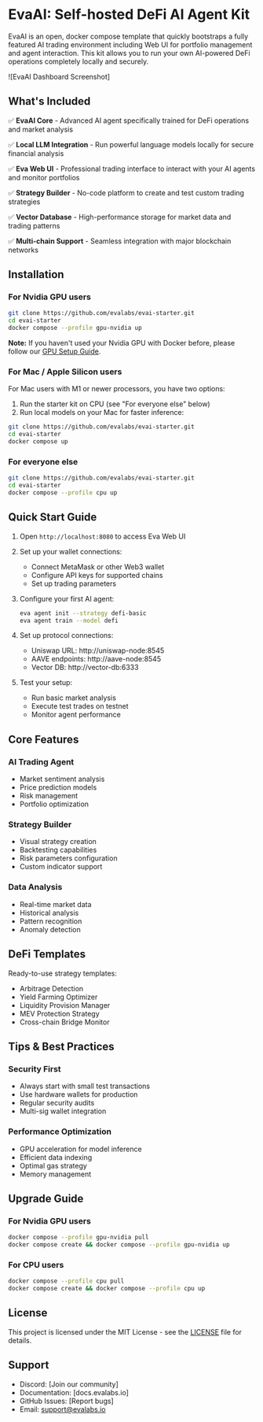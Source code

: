 # EvaAI: Self-hosted DeFi AI Agent Kit

EvaAI is an open, docker compose template that quickly bootstraps a fully featured AI trading environment including Web UI for portfolio management and agent interaction. This kit allows you to run your own AI-powered DeFi operations completely locally and securely.

![EvaAI Dashboard Screenshot]

## What's Included

✅ **EvaAI Core** - Advanced AI agent specifically trained for DeFi operations and market analysis

✅ **Local LLM Integration** - Run powerful language models locally for secure financial analysis

✅ **Eva Web UI** - Professional trading interface to interact with your AI agents and monitor portfolios

✅ **Strategy Builder** - No-code platform to create and test custom trading strategies

✅ **Vector Database** - High-performance storage for market data and trading patterns

✅ **Multi-chain Support** - Seamless integration with major blockchain networks

## Installation

### For Nvidia GPU users
```bash
git clone https://github.com/evalabs/evai-starter.git
cd evai-starter
docker compose --profile gpu-nvidia up
```

**Note:** If you haven't used your Nvidia GPU with Docker before, please follow our [GPU Setup Guide](docs/gpu-setup.md).

### For Mac / Apple Silicon users
For Mac users with M1 or newer processors, you have two options:

1. Run the starter kit on CPU (see "For everyone else" below)
2. Run local models on your Mac for faster inference:

```bash
git clone https://github.com/evalabs/evai-starter.git
cd evai-starter
docker compose up
```

### For everyone else
```bash
git clone https://github.com/evalabs/evai-starter.git
cd evai-starter
docker compose --profile cpu up
```

## Quick Start Guide

1. Open `http://localhost:8080` to access Eva Web UI

2. Set up your wallet connections:
   - Connect MetaMask or other Web3 wallet
   - Configure API keys for supported chains
   - Set up trading parameters

3. Configure your first AI agent:
   ```bash
   eva agent init --strategy defi-basic
   eva agent train --model defi
   ```

4. Set up protocol connections:
   - Uniswap URL: http://uniswap-node:8545
   - AAVE endpoints: http://aave-node:8545
   - Vector DB: http://vector-db:6333

5. Test your setup:
   - Run basic market analysis
   - Execute test trades on testnet
   - Monitor agent performance

## Core Features

### AI Trading Agent
- Market sentiment analysis
- Price prediction models
- Risk management
- Portfolio optimization

### Strategy Builder
- Visual strategy creation
- Backtesting capabilities
- Risk parameters configuration
- Custom indicator support

### Data Analysis
- Real-time market data
- Historical analysis
- Pattern recognition
- Anomaly detection

## DeFi Templates

Ready-to-use strategy templates:

- Arbitrage Detection
- Yield Farming Optimizer
- Liquidity Provision Manager
- MEV Protection Strategy
- Cross-chain Bridge Monitor

## Tips & Best Practices

### Security First
- Always start with small test transactions
- Use hardware wallets for production
- Regular security audits
- Multi-sig wallet integration

### Performance Optimization
- GPU acceleration for model inference
- Efficient data indexing
- Optimal gas strategy
- Memory management

## Upgrade Guide

### For Nvidia GPU users
```bash
docker compose --profile gpu-nvidia pull
docker compose create && docker compose --profile gpu-nvidia up
```

### For CPU users
```bash
docker compose --profile cpu pull
docker compose create && docker compose --profile cpu up
```

## License

This project is licensed under the MIT License - see the [LICENSE](LICENSE) file for details.

## Support

- Discord: [Join our community]
- Documentation: [docs.evalabs.io]
- GitHub Issues: [Report bugs]
- Email: support@evalabs.io
